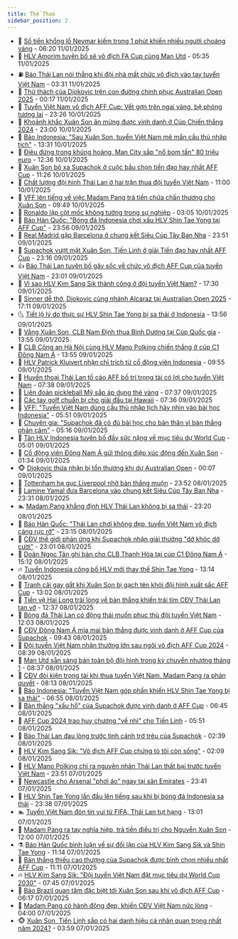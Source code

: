 ```yaml
---
title: Thể Thao
sidebar_position: 2
---
```


<!-- dantri-the-thao:START -->
- 🎡 [Số tiền khổng lồ Neymar kiếm trong 1 phút khiến nhiều người choáng váng](https://dantri.com.vn/the-thao/so-tien-khong-lo-neymar-kiem-trong-1-phut-khien-nhieu-nguoi-choang-vang-20250111132013972.htm) - 06:20 11/01/2025
- 💯 [HLV Amorim tuyên bố sẽ vô địch FA Cup cùng Man Utd](https://dantri.com.vn/the-thao/hlv-amorim-tuyen-bo-se-vo-dich-fa-cup-cung-man-utd-20250111115358839.htm) - 05:35 11/01/2025
- ⛽️ [Báo Thái Lan nói thẳng khi đội nhà mất chức vô địch vào tay tuyển Việt Nam](https://dantri.com.vn/the-thao/bao-thai-lan-noi-thang-khi-doi-nha-mat-chuc-vo-dich-vao-tay-tuyen-viet-nam-20250111100726837.htm) - 03:31 11/01/2025
- 💃 [Thử thách của Djokovic trên con đường chinh phục Australian Open 2025](https://dantri.com.vn/the-thao/thu-thach-cua-djokovic-tren-con-duong-chinh-phuc-australian-open-2025-20250111071613194.htm) - 00:17 11/01/2025
- 🌈 [Tuyển Việt Nam vô địch AFF Cup: Vết gợn trên ngai vàng, bệ phóng tương lai](https://dantri.com.vn/the-thao/tuyen-viet-nam-vo-dich-aff-cup-vet-gon-tren-ngai-vang-be-phong-tuong-lai-20250110223100005.htm) - 23:26 10/01/2025
- 🦅 [Khoảnh khắc Xuân Son ăn mừng được vinh danh ở Cúp Chiến thắng 2024](https://dantri.com.vn/the-thao/khoanh-khac-xuan-son-an-mung-duoc-vinh-danh-o-cup-chien-thang-2024-20250111064725020.htm) - 23:00 10/01/2025
- 🌝 [Báo Indonesia: &quot;Sau Xuân Son, tuyển Việt Nam mê mẩn cầu thủ nhập tịch&quot;](https://dantri.com.vn/the-thao/bao-indonesia-sau-xuan-son-tuyen-viet-nam-me-man-cau-thu-nhap-tich-20250110201829012.htm) - 13:31 10/01/2025
- 🚀 [Điêu đứng trong khủng hoảng, Man City sắp &quot;nổ bom tấn&quot; 80 triệu euro](https://dantri.com.vn/the-thao/dieu-dung-trong-khung-hoang-man-city-sap-no-bom-tan-80-trieu-euro-20250110193514944.htm) - 12:36 10/01/2025
- 🎉 [Xuân Son bỏ xa Supachok ở cuộc bầu chọn tiền đạo hay nhất AFF Cup](https://dantri.com.vn/the-thao/xuan-son-bo-xa-supachok-o-cuoc-bau-chon-tien-dao-hay-nhat-aff-cup-20250110164947486.htm) - 11:26 10/01/2025
- 📝 [Chất lượng đội hình Thái Lan ở hai trận thua đội tuyển Việt Nam](https://dantri.com.vn/the-thao/chat-luong-doi-hinh-thai-lan-o-hai-tran-thua-doi-tuyen-viet-nam-20250110162810213.htm) - 11:00 10/01/2025
- 🦄 [VFF lên tiếng về việc Madam Pang trả tiền chữa chấn thương cho Xuân Son](https://dantri.com.vn/the-thao/vff-len-tieng-ve-viec-madam-pang-tra-tien-chua-chan-thuong-cho-xuan-son-20250110162457332.htm) - 09:49 10/01/2025
- 🎉 [Ronaldo lập cột mốc không tưởng trong sự nghiệp](https://dantri.com.vn/the-thao/ronaldo-lap-cot-moc-khong-tuong-trong-su-nghiep-20250110093632693.htm) - 03:05 10/01/2025
- 💼 [Báo Hàn Quốc: &quot;Bóng đá Indonesia chơi xấu HLV Shin Tae Yong tại AFF Cup&quot;](https://dantri.com.vn/the-thao/bao-han-quoc-bong-da-indonesia-choi-xau-hlv-shin-tae-yong-tai-aff-cup-20250109234711801.htm) - 23:56 09/01/2025
- 🤡 [Real Madrid gặp Barcelona ở chung kết Siêu Cúp Tây Ban Nha](https://dantri.com.vn/the-thao/real-madrid-gap-barcelona-o-chung-ket-sieu-cup-tay-ban-nha-20250110065010548.htm) - 23:51 09/01/2025
- 🦆 [Supachok vượt mặt Xuân Son, Tiến Linh ở giải Tiền đạo hay nhất AFF Cup](https://dantri.com.vn/the-thao/supachok-vuot-mat-xuan-son-tien-linh-o-giai-tien-dao-hay-nhat-aff-cup-20250110011719754.htm) - 23:16 09/01/2025
- 👍 [Báo Thái Lan tuyên bố gây sốc về chức vô địch AFF Cup của tuyển Việt Nam](https://dantri.com.vn/the-thao/bao-thai-lan-tuyen-bo-gay-soc-ve-chuc-vo-dich-aff-cup-cua-tuyen-viet-nam-20250110005734923.htm) - 23:01 09/01/2025
- 💼 [Vì sao HLV Kim Sang Sik thành công ở đội tuyển Việt Nam?](https://dantri.com.vn/the-thao/vi-sao-hlv-kim-sang-sik-thanh-cong-o-doi-tuyen-viet-nam-20250109191922983.htm) - 17:30 09/01/2025
- 🦒 [Sinner dễ thở, Djokovic cùng nhánh Alcaraz tại Australian Open 2025](https://dantri.com.vn/the-thao/sinner-de-tho-djokovic-cung-nhanh-alcaraz-tai-australian-open-2025-20250109145441142.htm) - 17:11 09/01/2025
- 🌜 [Tiết lộ lý do thực sự HLV Shin Tae Yong bị sa thải ở Indonesia](https://dantri.com.vn/the-thao/tiet-lo-ly-do-thuc-su-hlv-shin-tae-yong-bi-sa-thai-o-indonesia-20250109200459582.htm) - 13:56 09/01/2025
- 🦆 [Vắng Xuân Son, CLB Nam Định thua Bình Dương tại Cúp Quốc gia](https://dantri.com.vn/the-thao/vang-xuan-son-clb-nam-dinh-thua-binh-duong-tai-cup-quoc-gia-20250109205131701.htm) - 13:55 09/01/2025
- 💪 [CLB Công an Hà Nội cùng HLV Mano Polking chiến thắng ở cúp C1 Đông Nam Á](https://dantri.com.vn/the-thao/clb-cong-an-ha-noi-cung-hlv-mano-polking-chien-thang-o-cup-c1-dong-nam-a-20250109211413464.htm) - 13:55 09/01/2025
- 🧠 [HLV Patrick Kluivert nhận chỉ trích từ cổ động viên Indonesia](https://dantri.com.vn/the-thao/hlv-patrick-kluivert-nhan-chi-trich-tu-co-dong-vien-indonesia-20250109124823118.htm) - 09:55 09/01/2025
- 🦄 [Huyền thoại Thái Lan tố cáo AFF bố trí trọng tài có lợi cho tuyển Việt Nam](https://dantri.com.vn/the-thao/huyen-thoai-thai-lan-to-cao-aff-bo-tri-trong-tai-co-loi-cho-tuyen-viet-nam-20250109110504517.htm) - 07:38 09/01/2025
- 🥸 [Liên đoàn pickleball Mỹ sắp áp dụng thẻ vàng](https://dantri.com.vn/the-thao/lien-doan-pickleball-my-sap-ap-dung-the-vang-20250109143700570.htm) - 07:37 09/01/2025
- 🤠 [Các tay golf chuẩn bị cho giải đấu tại Hawaii](https://dantri.com.vn/the-thao/cac-tay-golf-chuan-bi-cho-giai-dau-tai-hawaii-20250109145955946.htm) - 07:36 09/01/2025
- 👺 [VFF: &quot;Tuyển Việt Nam dùng cầu thủ nhập tịch hãy nhìn vào bài học Indonesia&quot;](https://dantri.com.vn/the-thao/vff-tuyen-viet-nam-dung-cau-thu-nhap-tich-hay-nhin-vao-bai-hoc-indonesia-20250109124449220.htm) - 05:51 09/01/2025
- 📝 [Chuyên gia: &quot;Supachok đã có đủ bài học cho bản thân vì bàn thắng phản cảm&quot;](https://dantri.com.vn/the-thao/chuyen-gia-supachok-da-co-du-bai-hoc-cho-ban-than-vi-ban-thang-phan-cam-20250109121301783.htm) - 05:16 09/01/2025
- 🦆 [Tân HLV Indonesia tuyên bố đầy sức nặng về mục tiêu dự World Cup](https://dantri.com.vn/the-thao/tan-hlv-indonesia-tuyen-bo-day-suc-nang-ve-muc-tieu-du-world-cup-20250109115351120.htm) - 05:01 09/01/2025
- 🥳 [Cổ động viên Đông Nam Á gửi thông điệp xúc động đến Xuân Son](https://dantri.com.vn/the-thao/co-dong-vien-dong-nam-a-gui-thong-diep-xuc-dong-den-xuan-son-20250108233654989.htm) - 01:34 09/01/2025
- 🐵 [Djokovic thừa nhận bị tổn thương khi dự Australian Open](https://dantri.com.vn/the-thao/djokovic-thua-nhan-bi-ton-thuong-khi-du-australian-open-20250109070503613.htm) - 00:07 09/01/2025
- 🤩 [Tottenham hạ gục Liverpool nhờ bàn thắng muộn](https://dantri.com.vn/the-thao/tottenham-ha-guc-liverpool-nho-ban-thang-muon-20250109064825807.htm) - 23:52 08/01/2025
- 🤠 [Lamine Yamal đưa Barcelona vào chung kết Siêu Cúp Tây Ban Nha](https://dantri.com.vn/the-thao/lamine-yamal-dua-barcelona-vao-chung-ket-sieu-cup-tay-ban-nha-20250109063123238.htm) - 23:31 08/01/2025
- 🏊 [Madam Pang khẳng định HLV Thái Lan không bị sa thải](https://dantri.com.vn/the-thao/madam-pang-khang-dinh-hlv-thai-lan-khong-bi-sa-thai-20250109061941195.htm) - 23:20 08/01/2025
- 🗽 [Báo Hàn Quốc: &quot;Thái Lan chơi không đẹp, tuyển Việt Nam vô địch càng rực rỡ&quot;](https://dantri.com.vn/the-thao/bao-han-quoc-thai-lan-choi-khong-dep-tuyen-viet-nam-vo-dich-cang-ruc-ro-20250109012220235.htm) - 23:15 08/01/2025
- 🚀 [CĐV thế giới phản ứng khi Supachok nhận giải thưởng &quot;dở khóc dở cười&quot;](https://dantri.com.vn/the-thao/cdv-the-gioi-phan-ung-khi-supachok-nhan-giai-thuong-do-khoc-do-cuoi-20250109003917473.htm) - 23:01 08/01/2025
- 🎉 [Doãn Ngọc Tân ghi bàn cho CLB Thanh Hóa tại cúp C1 Đông Nam Á](https://dantri.com.vn/the-thao/doan-ngoc-tan-ghi-ban-cho-clb-thanh-hoa-tai-cup-c1-dong-nam-a-20250108221929497.htm) - 15:12 08/01/2025
- 🔥 [Tuyển Indonesia công bố HLV mới thay thế Shin Tae Yong](https://dantri.com.vn/the-thao/tuyen-indonesia-cong-bo-hlv-moi-thay-the-shin-tae-yong-20250108201339897.htm) - 13:14 08/01/2025
- 🎉 [Tranh cãi gay gắt khi Xuân Son bị gạch tên khỏi đội hình xuất sắc AFF Cup](https://dantri.com.vn/the-thao/tranh-cai-gay-gat-khi-xuan-son-bi-gach-ten-khoi-doi-hinh-xuat-sac-aff-cup-20250108194933528.htm) - 13:02 08/01/2025
- 🎡 [Tiền vệ Hai Long trải lòng về bàn thắng khiến trái tim CĐV Thái Lan tan vỡ](https://dantri.com.vn/the-thao/tien-ve-hai-long-trai-long-ve-ban-thang-khien-trai-tim-cdv-thai-lan-tan-vo-20250108182342673.htm) - 12:37 08/01/2025
- 🐻 [Bóng đá Thái Lan có động thái muốn phục thù đội tuyển Việt Nam](https://dantri.com.vn/the-thao/bong-da-thai-lan-co-dong-thai-muon-phuc-thu-doi-tuyen-viet-nam-20250108161817360.htm) - 12:03 08/01/2025
- 🌊 [CĐV Đông Nam Á mỉa mai bàn thắng được vinh danh ở AFF Cup của Supachok](https://dantri.com.vn/the-thao/cdv-dong-nam-a-mia-mai-ban-thang-duoc-vinh-danh-o-aff-cup-cua-supachok-20250108162328344.htm) - 09:43 08/01/2025
- 💃 [Đội tuyển Việt Nam nhận thưởng lớn sau ngôi vô địch AFF Cup 2024](https://dantri.com.vn/the-thao/doi-tuyen-viet-nam-nhan-thuong-lon-sau-ngoi-vo-dich-aff-cup-2024-20250108150318011.htm) - 08:39 08/01/2025
- 🤔 [Man Utd sẵn sàng bán toàn bộ đội hình trong kỳ chuyển nhượng tháng 1](https://dantri.com.vn/the-thao/man-utd-san-sang-ban-toan-bo-doi-hinh-trong-ky-chuyen-nhuong-thang-1-20250108135349617.htm) - 08:37 08/01/2025
- 🤭 [CĐV đòi kiện trọng tài khi thua tuyển Việt Nam, Madam Pang ra phán quyết](https://dantri.com.vn/the-thao/cdv-doi-kien-trong-tai-khi-thua-tuyen-viet-nam-madam-pang-ra-phan-quyet-20250108145949434.htm) - 08:13 08/01/2025
- 👹 [Báo Indonesia: &quot;Tuyển Việt Nam góp phần khiến HLV Shin Tae Yong bị sa thải&quot;](https://dantri.com.vn/the-thao/bao-indonesia-tuyen-viet-nam-gop-phan-khien-hlv-shin-tae-yong-bi-sa-thai-20250108135144364.htm) - 06:55 08/01/2025
- 🗽 [Bàn thắng &quot;xấu hổ&quot; của Supachok được vinh danh ở AFF Cup](https://dantri.com.vn/the-thao/ban-thang-xau-ho-cua-supachok-duoc-vinh-danh-o-aff-cup-20250108134533423.htm) - 06:45 08/01/2025
- 🥳 [AFF Cup 2024 trao huy chương &quot;về nhì&quot; cho Tiến Linh](https://dantri.com.vn/the-thao/aff-cup-2024-trao-huy-chuong-ve-nhi-cho-tien-linh-20250108123114341.htm) - 05:51 08/01/2025
- 💃 [Báo Thái Lan đau lòng trước tình cảnh trớ trêu của Supachok](https://dantri.com.vn/the-thao/bao-thai-lan-dau-long-truoc-tinh-canh-tro-treu-cua-supachok-20250108093939358.htm) - 02:39 08/01/2025
- 🧰 [HLV Kim Sang Sik: &quot;Vô địch AFF Cup chứng tỏ tôi còn sống&quot;](https://dantri.com.vn/the-thao/hlv-kim-sang-sik-vo-dich-aff-cup-chung-to-toi-con-song-20250108091725137.htm) - 02:09 08/01/2025
- 💪 [HLV Mano Polking chỉ ra nguyên nhân Thái Lan thất bại trước tuyển Việt Nam](https://dantri.com.vn/the-thao/hlv-mano-polking-chi-ra-nguyen-nhan-thai-lan-that-bai-truoc-tuyen-viet-nam-20250107234615061.htm) - 23:51 07/01/2025
- 🚀 [Newcastle cho Arsenal &quot;phơi áo&quot; ngay tại sân Emirates](https://dantri.com.vn/the-thao/newcastle-cho-arsenal-phoi-ao-ngay-tai-san-emirates-20250108064103616.htm) - 23:41 07/01/2025
- 🤠 [HLV Shin Tae Yong lần đầu lên tiếng sau khi bị bóng đá Indonesia sa thải](https://dantri.com.vn/the-thao/hlv-shin-tae-yong-lan-dau-len-tieng-sau-khi-bi-bong-da-indonesia-sa-thai-20250107233255109.htm) - 23:38 07/01/2025
- 🏊 [Tuyển Việt Nam đón tin vui từ FIFA, Thái Lan tụt hạng](https://dantri.com.vn/the-thao/tuyen-viet-nam-don-tin-vui-tu-fifa-thai-lan-tut-hang-20250107195425744.htm) - 13:01 07/01/2025
- 🦄 [Madam Pang ra tay nghĩa hiệp, trả tiền điều trị cho Nguyễn Xuân Son](https://dantri.com.vn/the-thao/madam-pang-ra-tay-nghia-hiep-tra-tien-dieu-tri-cho-nguyen-xuan-son-20250107184916486.htm) - 12:00 07/01/2025
- ⚗️ [Báo Hàn Quốc bình luận về sự đối lập của HLV Kim Sang Sik và Shin Tae Yong](https://dantri.com.vn/the-thao/bao-han-quoc-binh-luan-ve-su-doi-lap-cua-hlv-kim-sang-sik-va-shin-tae-yong-20250107122326751.htm) - 11:14 07/01/2025
- 🥷 [Bàn thắng thiếu cao thượng của Supachok được bình chọn nhiều nhất AFF Cup](https://dantri.com.vn/the-thao/ban-thang-thieu-cao-thuong-cua-supachok-duoc-binh-chon-nhieu-nhat-aff-cup-20250107153952521.htm) - 11:11 07/01/2025
- 🔥 [HLV Kim Sang Sik: &quot;Đội tuyển Việt Nam đặt mục tiêu dự World Cup 2030&quot;](https://dantri.com.vn/the-thao/hlv-kim-sang-sik-doi-tuyen-viet-nam-dat-muc-tieu-du-world-cup-2030-20250107122116528.htm) - 07:45 07/01/2025
- 🦅 [Báo Brazil quan tâm đặc biệt tới Xuân Son sau khi vô địch AFF Cup](https://dantri.com.vn/the-thao/bao-brazil-quan-tam-dac-biet-toi-xuan-son-sau-khi-vo-dich-aff-cup-20250107130453900.htm) - 06:17 07/01/2025
- 🌝 [Madam Pang có hành động đẹp, khiến CĐV Việt Nam nức lòng](https://dantri.com.vn/the-thao/madam-pang-co-hanh-dong-dep-khien-cdv-viet-nam-nuc-long-20250107105959998.htm) - 04:00 07/01/2025
- 🐵 [Xuân Son, Tiến Linh sắp có hai danh hiệu cá nhân quan trọng nhất năm 2024?](https://dantri.com.vn/the-thao/xuan-son-tien-linh-sap-co-hai-danh-hieu-ca-nhan-quan-trong-nhat-nam-2024-20250107113158693.htm) - 03:59 07/01/2025<!-- dantri-the-thao:END -->

